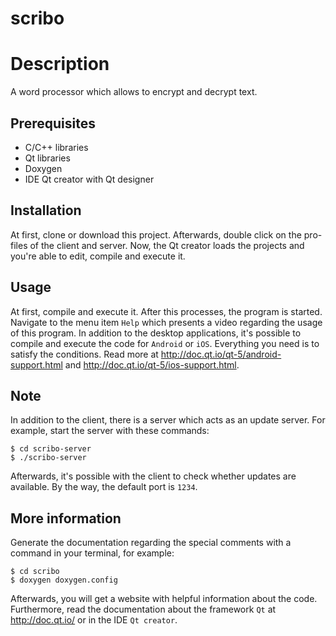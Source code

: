 scribo
============

# Description
A word processor which allows to encrypt and decrypt text.

## Prerequisites
+ C/C++ libraries
+ Qt libraries
+ Doxygen
+ IDE Qt creator with Qt designer

## Installation
At first, clone or download this project. Afterwards, double click on the pro-files of the client and server. Now, the Qt creator loads the projects and you're able to edit, compile and execute it.

## Usage
At first, compile and execute it. After this processes, the program is started. Navigate to the menu item `Help` which presents a video regarding the usage of this program. In addition to the desktop applications, it's possible to compile and execute the code for `Android` or `iOS`. Everything you need is to satisfy the conditions. Read more at http://doc.qt.io/qt-5/android-support.html and http://doc.qt.io/qt-5/ios-support.html.

## Note
In addition to the client, there is a server which acts as an update server. For example, start the server with these commands:
```
$ cd scribo-server
$ ./scribo-server
```
Afterwards, it's possible with the client to check whether updates are available. By the way, the default port is `1234`.

## More information
Generate the documentation regarding the special comments with a command in your terminal, for example:
```
$ cd scribo
$ doxygen doxygen.config
```
Afterwards, you will get a website with helpful information about the code. Furthermore, read the documentation about the framework `Qt` at http://doc.qt.io/ or in the IDE `Qt creator`. 
